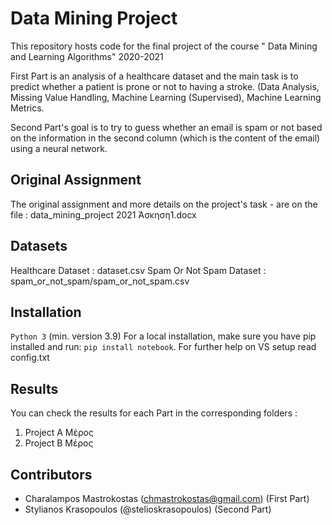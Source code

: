 # Data Mining Project
This repository hosts code for the final project of the course " Data Mining and Learning Algorithms" 2020-2021

First Part is an analysis of a healthcare dataset and the main task is to predict whether a patient is prone or not to having a stroke.
(Data Analysis, Missing Value Handling, Machine Learning (Supervised),  Machine Learning Metrics.

Second Part's goal is to try to guess whether an email is spam or not based on the information in the second column (which is the content 
of the email) using a neural network.

## Original Assignment 
The original assignment and more details on the project's task - are on the file : data_mining_project 2021 Άσκηση1.docx

## Datasets
Healthcare Dataset : dataset.csv
Spam Or Not Spam Dataset : spam_or_not_spam/spam_or_not_spam.csv

## Installation
`Python 3` (min. version 3.9)
For a local installation, make sure you have pip installed and run:
`pip install notebook`.
For further help on VS setup read config.txt

## Results
You can check the results for each Part in the corresponding folders :
1) Project A Μέρος 
2) Project B Μέρος

## Contributors
* Charalampos Mastrokostas (chmastrokostas@gmail.com) (First Part)
* Stylianos Krasopoulos (@stelioskrasopoulos) (Second Part) 
